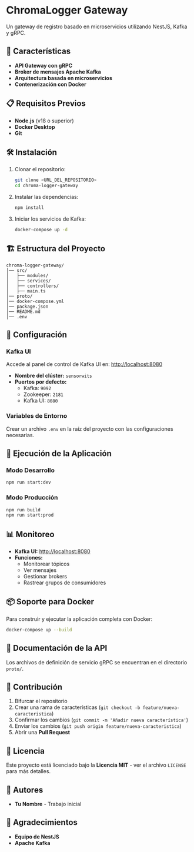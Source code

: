# ChromaLogger Gateway

Un gateway de registro basado en microservicios utilizando NestJS, Kafka y gRPC.

## 🚀 Características

- **API Gateway con gRPC**
- **Broker de mensajes Apache Kafka**
- **Arquitectura basada en microservicios**
- **Contenerización con Docker**

## 📋 Requisitos Previos

- **Node.js** (v18 o superior)
- **Docker Desktop**
- **Git**

## 🛠️ Instalación

1. Clonar el repositorio:
   ```sh
   git clone <URL_DEL_REPOSITORIO>
   cd chroma-logger-gateway
   ```
2. Instalar las dependencias:
   ```sh
   npm install
   ```
3. Iniciar los servicios de Kafka:
   ```sh
   docker-compose up -d
   ```

## 🏗️ Estructura del Proyecto

```
chroma-logger-gateway/
│── src/
│   ├── modules/
│   ├── services/
│   ├── controllers/
│   ├── main.ts
│── proto/
│── docker-compose.yml
│── package.json
│── README.md
│── .env
```

## 🔧 Configuración

### Kafka UI

Accede al panel de control de Kafka UI en:
[http://localhost:8080](http://localhost:8080)

- **Nombre del clúster:** `sensorwits`
- **Puertos por defecto:**
  - Kafka: `9092`
  - Zookeeper: `2181`
  - Kafka UI: `8080`

### Variables de Entorno

Crear un archivo `.env` en la raíz del proyecto con las configuraciones necesarias.

## 🚀 Ejecución de la Aplicación

### Modo Desarrollo

```sh
npm run start:dev
```

### Modo Producción

```sh
npm run build
npm run start:prod
```

## 📊 Monitoreo

- **Kafka UI:** [http://localhost:8080](http://localhost:8080)
- **Funciones:**
  - Monitorear tópicos
  - Ver mensajes
  - Gestionar brokers
  - Rastrear grupos de consumidores

## 📦 Soporte para Docker

Para construir y ejecutar la aplicación completa con Docker:

```sh
docker-compose up --build
```

## 📝 Documentación de la API

Los archivos de definición de servicio gRPC se encuentran en el directorio `proto/`.

## 🤝 Contribución

1. Bifurcar el repositorio
2. Crear una rama de características (`git checkout -b feature/nueva-caracteristica`)
3. Confirmar los cambios (`git commit -m 'Añadir nueva característica'`)
4. Enviar los cambios (`git push origin feature/nueva-caracteristica`)
5. Abrir una **Pull Request**

## 📄 Licencia

Este proyecto está licenciado bajo la **Licencia MIT** - ver el archivo `LICENSE` para más detalles.

## 👥 Autores

- **Tu Nombre** - Trabajo inicial

## 🙏 Agradecimientos

- **Equipo de NestJS**
- **Apache Kafka**
